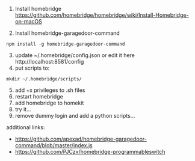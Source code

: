 1. Install homebridge
https://github.com/homebridge/homebridge/wiki/Install-Homebridge-on-macOS

2. Install homebridge-garagedoor-command

```
npm install -g homebridge-garagedoor-command
```

3. update ~/.homebridge/config.json or edit it here http://localhost:8581/config
4. put scripts to:
```
mkdir ~/.homebridge/scripts/
```
5. add +x privileges to .sh files
6. restart homebridge
7. add homebridge to homekit
8. try it...
9. remove dummy login and add a python scripts...

additional links:
- https://github.com/apexad/homebridge-garagedoor-command/blob/master/index.js
- https://github.com/PJCzx/homebridge-programmableswitch